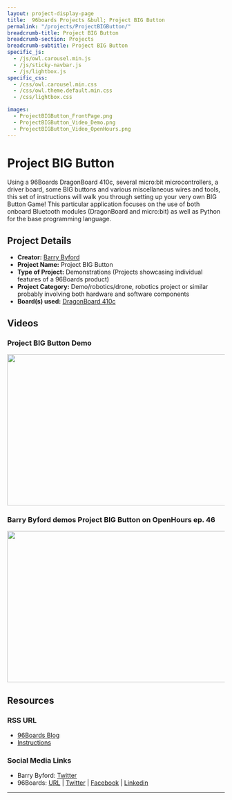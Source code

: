 ```yaml
---
layout: project-display-page
title:  96boards Projects &bull; Project BIG Button
permalink: "/projects/ProjectBIGButton/"
breadcrumb-title: Project BIG Button
breadcrumb-section: Projects
breadcrumb-subtitle: Project BIG Button
specific_js:
  - /js/owl.carousel.min.js
  - /js/sticky-navbar.js
  - /js/lightbox.js
specific_css:
  - /css/owl.carousel.min.css
  - /css/owl.theme.default.min.css
  - /css/lightbox.css

images:
  - ProjectBIGButton_FrontPage.png
  - ProjectBIGButton_Video_Demo.png
  - ProjectBIGButton_Video_OpenHours.png
---
```

# Project BIG Button

Using a 96Boards DragonBoard 410c, several micro:bit microcontrollers, a driver board, some BIG buttons and various miscellaneous wires and tools, this set of instructions will walk you through setting up your very own BIG Button Game! This particular application focuses on the use of both onboard Bluetooth modules (DragonBoard and micro:bit) as well as Python for the base programming language.

## Project Details

- **Creator:** [Barry Byford](https://twitter.com/uk_baz)
- **Project Name:** Project BIG Button
- **Type of Project:** Demonstrations (Projects showcasing individual features of a 96Boards product)
- **Project Category:** Demo/robotics/drone, robotics project or similar probably involving both hardware and software components
- **Board(s) used:** [DragonBoard 410c](http://www.96boards.org/product/dragonboard410c/)

## Videos

### Project BIG Button Demo

[<img src="https://github.com/96boards/website/blob/master/96boards.org/Projects/Archive/ProjectBIGButton/Images/ProjectBIGButton_Video_Demo.png?raw=true" data-canonical-src="https://github.com/96boards/website/blob/master/96boards.org/Projects/Archive/ProjectBIGButton/Images/ProjectBIGButton_Video_Demo.png?raw=true" width="600" height="350" />](https://youtu.be/VeuXedlyDvc)

### Barry Byford demos Project BIG Button on OpenHours ep. 46

[<img src="https://github.com/96boards/website/blob/master/96boards.org/Projects/Archive/ProjectBIGButton/Images/ProjectBIGButton_Video_OpenHours.png?raw=true" data-canonical-src="https://github.com/96boards/website/blob/master/96boards.org/Projects/ArchiveProjectBIGButton/Images/ProjectBIGButton_Video_OpenHours.png?raw=true" width="600" height="350" />](https://youtu.be/F6xZPTO9eO0)

## Resources

### RSS URL

- [96Boards Blog](http://www.96boards.org/blog/project-big-button-barry-byford/)
- [Instructions](https://ukbaz.github.io/howto/proj_big_btn.html)

### Social Media Links

- Barry Byford: [Twitter](https://twitter.com/uk_baz)
- 96Boards: [URL](http://www.96boards.org/) &#124; [Twitter](https://twitter.com/96boards) &#124; [Facebook](https://www.facebook.com/96Boards) &#124; [Linkedin](https://www.linkedin.com/showcase/6637095/)


***

